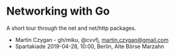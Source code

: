 # Networking with Go

A short tour through the net and net/http packages.

* Martin Czygan - gh/miku, @cvvfj, martin.czygan@gmail.com
* Spartakiade 2019-04-28, 10:00, Berlin, Alte Börse Marzahn
